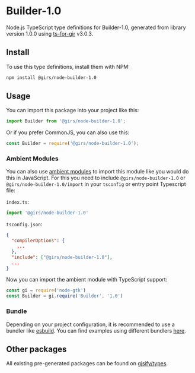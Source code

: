 
# Builder-1.0

Node.js TypeScript type definitions for Builder-1.0, generated from library version 1.0.0 using [ts-for-gir](https://github.com/gjsify/ts-for-gir) v3.0.3.


## Install

To use this type definitions, install them with NPM:
```bash
npm install @girs/node-builder-1.0
```

## Usage

You can import this package into your project like this:
```ts
import Builder from '@girs/node-builder-1.0';
```

Or if you prefer CommonJS, you can also use this:
```ts
const Builder = require('@girs/node-builder-1.0');
```

### Ambient Modules

You can also use [ambient modules](https://github.com/gjsify/ts-for-gir/tree/main/packages/cli#ambient-modules) to import this module like you would do this in JavaScript.
For this you need to include `@girs/node-builder-1.0` or `@girs/node-builder-1.0/import` in your `tsconfig` or entry point Typescript file:

`index.ts`:
```ts
import '@girs/node-builder-1.0'
```

`tsconfig.json`:
```json
{
  "compilerOptions": {
    ...
  },
  "include": ["@girs/node-builder-1.0"],
  ...
}
```

Now you can import the ambient module with TypeScript support: 

```ts
const gi = require('node-gtk')
const Builder = gi.require('Builder', '1.0')
```


### Bundle

Depending on your project configuration, it is recommended to use a bundler like [esbuild](https://esbuild.github.io/). You can find examples using different bundlers [here](https://github.com/gjsify/ts-for-gir/tree/main/examples).

## Other packages

All existing pre-generated packages can be found on [gjsify/types](https://github.com/gjsify/types).

